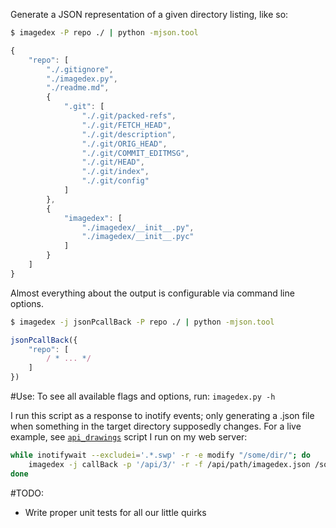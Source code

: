 Generate a JSON representation of a given directory listing, like so:

```bash
$ imagedex -P repo ./ | python -mjson.tool
```

```javascript
{
    "repo": [
        "./.gitignore", 
        "./imagedex.py", 
        "./readme.md", 
        {
            ".git": [
                "./.git/packed-refs", 
                "./.git/FETCH_HEAD", 
                "./.git/description", 
                "./.git/ORIG_HEAD", 
                "./.git/COMMIT_EDITMSG", 
                "./.git/HEAD", 
                "./.git/index", 
                "./.git/config"
            ]
        }, 
        {
            "imagedex": [
                "./imagedex/__init__.py", 
                "./imagedex/__init__.pyc"
            ]
        }
    ]
}
```

Almost everything about the output is configurable via command line options.

```bash
$ imagedex -j jsonPcallBack -P repo ./ | python -mjson.tool
```

```javascript
jsonPcallBack({
    "repo": [
        / * ... */
    ]
})
```

#Use:
  To see all available flags and options, run: ```imagedex.py -h```

  I run this script as a response to inotify events; only generating a .json file
  when something in the target directory supposedly changes.
  For a live example, see [`api_drawings`][apid] script I run on my web server:

```bash
while inotifywait --excludei='.*.swp' -r -e modify "/some/dir/"; do
    imagedex -j callBack -p '/api/3/' -r -f /api/path/imagedex.json /some/dir
done
```

#TODO:
* Write proper unit tests for all our little quirks

[apid]: https://github.com/jzacsh/bin/blob/master/share/api_drawings#L20-28